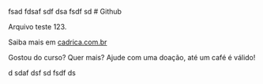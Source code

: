 fsad fdsaf sdf dsa fsdf sd # Github

Arquivo teste 123. 

Saiba mais em [cadrica.com.br](www.cadrica.com.br)

Gostou do curso? Quer mais? Ajude com uma doação, até um café é válido!

d sdaf dsf sd fsdf ds 
